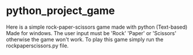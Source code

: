 # python_project_game
Here is a simple rock-paper-scissors game made with python (Text-based) Made for windows. The user input must be 'Rock' 'Paper' or 'Scissors' otherwise the game won't work. To play this game simply run the rockpaperscissors.py file.
